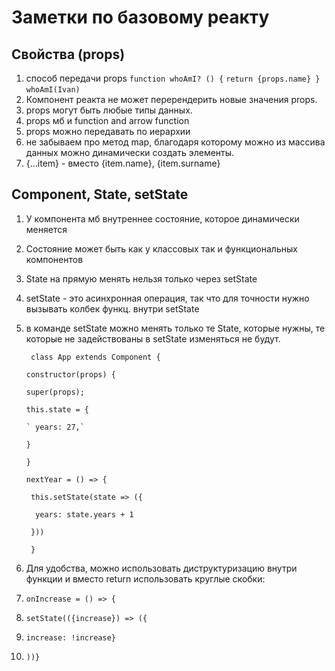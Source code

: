 # Заметки по базовому реакту
## Свойства (props)
1. способ передачи props `function whoAmI? () {`
`return {props.name} }`
`whoAmI(Ivan)`
2. Компонент реакта не может перерендерить новые значения props. 
3. props могут быть любые типы данных.
4. props мб и function and arrow function
5. props можно передавать по иерархии
6. не забываем про метод map, благодаря которому можно из массива данных можно динамически создать элементы.
7. {...item} - вместо {item.name}, {item.surname}
## Component, State, setState
1. У компонента мб внутреннее состояние, которое динамически меняется 
2. Состояние может быть как у классовых так и функциональных компонентов
3. State на прямую менять нельзя только через setState
4. setState - это асинхронная операция, так что для точности нужно вызывать колбек функц. внутри setState
5. в команде setState можно менять только те State, которые  нужны, те которые не задействованы в setState изменяться не будут.
   
   ` class App extends Component {`

    `constructor(props) {`

      `super(props);`

      `this.state = {`

       ` years: 27,`

      `}`

    `}`


    `nextYear = () => {`

     ` this.setState(state => ({`

      `  years: state.years + 1`

     ` }))`

   ` }`
7. Для удобства, можно использовать диструктуризацию внутри функции и вместо return использовать круглые скобки: 
8. `onIncrease = () => {`
9. `setState(({increase}) => ({`
10. `increase: !increase}`
11. `))}`
